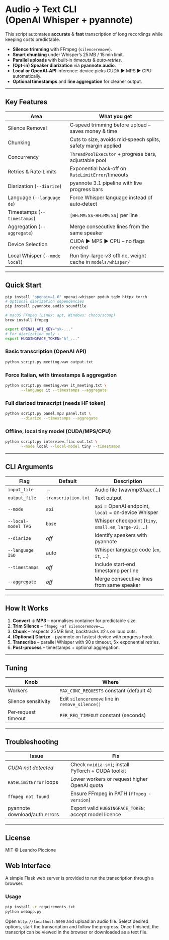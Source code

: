 # Audio → Text CLI (OpenAI Whisper + pyannote)

This script automates **accurate** & **fast** transcription of long recordings while keeping costs predictable.

- **Silence trimming** with FFmpeg (`silenceremove`).
- **Smart chunking** under Whisper’s 25 MB / 15 min limit.
- **Parallel uploads** with built‑in *timeouts* & *auto‑retries*.
- **(Opt‑in) Speaker diarization** via **pyannote.audio**.
- **Local **or** OpenAI‑API** inference: device picks CUDA ► MPS ► CPU automatically.
- **Optional timestamps** and **line aggregation** for cleaner output.

---

## Key Features

| Area                         | What you get                                                   |
| ---------------------------- | -------------------------------------------------------------- |
| Silence Removal              | C‑speed trimming before upload – saves money & time           |
| Chunking                     | Cuts to size, avoids mid‑speech splits, safety margin applied |
| Concurrency                  | `ThreadPoolExecutor` + progress bars, adjustable pool         |
| Retries & Rate‑Limits        | Exponential back‑off on `RateLimitError`/timeouts             |
| Diarization (`--diarize`)    | pyannote 3.1 pipeline with live progress bars                 |
| Language (`--language de`)   | Force Whisper language instead of auto‑detect                 |
| Timestamps (`--timestamps`)  | `[HH:MM:SS‑HH:MM:SS]` per line                                |
| Aggregation (`--aggregate`)  | Merge consecutive lines from the same speaker                 |
| Device Selection             | CUDA ► MPS ► CPU – no flags needed                             |
| Local Whisper (`--mode local`)| Run tiny–large‑v3 offline, weight cache in `models/whisper/`  |

---

## Quick Start

```bash
pip install "openai>=1.0" openai-whisper pydub tqdm httpx torch
# Optional diarization dependencies
pip install pyannote.audio soundfile

# macOS FFmpeg (Linux: apt, Windows: choco/scoop)
brew install ffmpeg

export OPENAI_API_KEY="sk-..."
# For diarization only ↓
export HUGGINGFACE_TOKEN="hf_..."
```

### Basic transcription (OpenAI API)

```bash
python script.py meeting.wav output.txt
```

### Force Italian, with timestamps & aggregation

```bash
python script.py meeting.wav it_meeting.txt \
       --language it --timestamps --aggregate
```

### Full diarized transcript (needs HF token)

```bash
python script.py panel.mp3 panel.txt \
       --diarize --timestamps --aggregate
```

### Offline, local tiny model (CUDA/MPS/CPU)

```bash
python script.py interview.flac out.txt \
       --mode local --local-model tiny --timestamps
```

---

## CLI Arguments

| Flag                 | Default             | Description                                             |
| -------------------- | ------------------- | ------------------------------------------------------- |
| `input_file`         |  –                  | Audio file (wav/mp3/aac/…)                              |
| `output_file`        | `transcription.txt` | Text output                                             |
| `--mode`             | `api`               | `api` = OpenAI endpoint, `local` = on‑device Whisper    |
| `--local-model TAG`  | `base`              | Whisper checkpoint (`tiny`, `small.en`, `large‑v3`, …) |
| `--diarize`          | _off_               | Identify speakers with pyannote                         |
| `--language ISO`     | auto                | Whisper language code (`en`, `it`, …)                   |
| `--timestamps`       | _off_               | Include start‑end timestamp per line                    |
| `--aggregate`        | _off_               | Merge consecutive lines from same speaker               |

---

## How It Works

1. **Convert → MP3** – normalises container for predictable size.
2. **Trim Silence** – `ffmpeg -af silenceremove=…`.
3. **Chunk** – respects 25 MB limit, backtracks ≤2 s on loud cuts.
4. **(Optional) Diarize** – pyannote on fastest device with progress hook.
5. **Transcribe** – parallel Whisper with 90 s timeout, 5× exponential retries.
6. **Post‑process** – timestamps + optional aggregation.

---

## Tuning

| Knob                    | Where                                    |
| ----------------------- | -----------------------------------------|
| Workers                 | `MAX_CONC_REQUESTS` constant (default 4) |
| Silence sensitivity     | Edit `silenceremove` line in `remove_silence()` |
| Per‑request timeout     | `PER_REQ_TIMEOUT` constant (seconds)     |

---

## Troubleshooting

| Issue                          | Fix                                                      |
| ------------------------------ | -------------------------------------------------------- |
| *CUDA not detected*            | Check `nvidia-smi`; install PyTorch + CUDA toolkit       |
| `RateLimitError` loops         | Lower workers or request higher OpenAI quota            |
| `ffmpeg not found`             | Ensure FFmpeg in PATH (`ffmpeg -version`)               |
| pyannote download/auth errors  | Export valid `HUGGINGFACE_TOKEN`; accept model licence  |

---

## License

MIT © Leandro Piccione


## Web Interface

A simple Flask web server is provided to run the transcription through a browser.

### Usage

```bash
pip install -r requirements.txt
python webapp.py
```

Open `http://localhost:5000` and upload an audio file. Select desired options,
start the transcription and follow the progress. Once finished, the transcript
can be viewed in the browser or downloaded as a text file.
